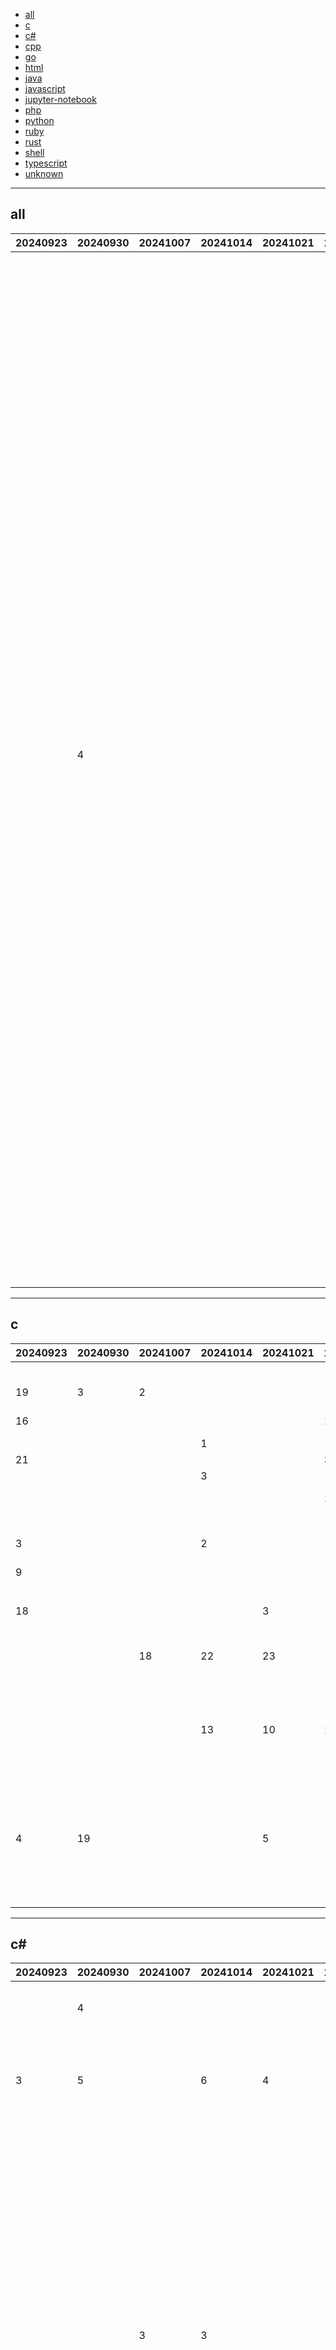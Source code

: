 
- [all](#all)
- [c](#c)
- [c#](#c#)
- [cpp](#cpp)
- [go](#go)
- [html](#html)
- [java](#java)
- [javascript](#javascript)
- [jupyter-notebook](#jupyter-notebook)
- [php](#php)
- [python](#python)
- [ruby](#ruby)
- [rust](#rust)
- [shell](#shell)
- [typescript](#typescript)
- [unknown](#unknown)


----

## <a name=all>all</a>

|20240923|20240930|20241007|20241014|20241021|20241028|20241104|20241111|20241118|20241125|20241202|20241209|20241216|20241223|20241230|github|description|
|----|----|----|----|----|----|----|----|----|----|----|----|----|----|----|----|----|
|  |  |  |  |  |  |  |  |  |  |  |  |  |  | 1 | [nicbarker](https://github.com/nicbarker)/[clay](https://github.com/nicbarker/clay) |High performance UI layout library in C. |
|  |  |  |  |  |  |  |  |  |  |  |  |  |  | 2 | [microsoft](https://github.com/microsoft)/[PromptWizard](https://github.com/microsoft/PromptWizard) |Task-Aware Agent-driven Prompt Optimization Framework |
|  |  |  |  |  |  |  |  |  |  |  |  |  |  | 3 | [imputnet](https://github.com/imputnet)/[cobalt](https://github.com/imputnet/cobalt) |best way to save what you love |
|  |  |  |  |  |  |  |  |  |  |  |  |  |  | 4 | [donnemartin](https://github.com/donnemartin)/[system-design-primer](https://github.com/donnemartin/system-design-primer) |Learn how to design large-scale systems. Prep for the system design interview. Includes Anki flashcards. |
|  |  |  |  |  |  |  |  |  |  |  |  |  |  | 5 | [sxyazi](https://github.com/sxyazi)/[yazi](https://github.com/sxyazi/yazi) |💥 Blazing fast terminal file manager written in Rust, based on async I/O. |
|  |  |  |  |  |  |  |  |  |  |  |  |  |  | 6 | [web-infra-dev](https://github.com/web-infra-dev)/[midscene](https://github.com/web-infra-dev/midscene) |An AI-powered automation SDK can control the page, perform assertions, and extract data in JSON format using natural language. |
|  |  |  |  |  |  |  |  |  |  |  |  |  |  | 7 | [bytedance](https://github.com/bytedance)/[monolith](https://github.com/bytedance/monolith) |A Lightweight Recommendation System |
|  | 4 |  |  |  |  |  |  |  |  |  |  |  | 15 | 8 | [anthropics](https://github.com/anthropics)/[anthropic-cookbook](https://github.com/anthropics/anthropic-cookbook) |A collection of notebooks/recipes showcasing some fun and effective ways of using Claude. |
|  |  |  |  |  |  |  |  |  |  |  |  |  |  | 9 | [tldraw](https://github.com/tldraw)/[tldraw](https://github.com/tldraw/tldraw) |whiteboard / infinite canvas SDK |
|  |  |  |  |  |  |  |  |  |  |  |  |  |  | 10 | [AutomaApp](https://github.com/AutomaApp)/[automa](https://github.com/AutomaApp/automa) |A browser extension for automating your browser by connecting blocks |
|  |  |  |  |  |  |  |  |  |  |  |  |  |  | 11 | [teableio](https://github.com/teableio)/[teable](https://github.com/teableio/teable) |✨ The Next Gen Airtable Alternative: No-Code Postgres |
|  |  |  |  |  |  |  |  |  |  |  |  |  |  | 12 | [cline](https://github.com/cline)/[cline](https://github.com/cline/cline) |Autonomous coding agent right in your IDE, capable of creating/editing files, executing commands, using the browser, and more with your permission every step of the way. |
|  |  |  |  |  |  |  |  |  |  |  |  |  |  | 13 | [raysan5](https://github.com/raysan5)/[raylib](https://github.com/raysan5/raylib) |A simple and easy-to-use library to enjoy videogames programming |
|  |  |  |  |  |  |  |  |  |  |  |  |  |  | 14 | [linyqh](https://github.com/linyqh)/[NarratoAI](https://github.com/linyqh/NarratoAI) |利用AI大模型，一键解说并剪辑视频； Using AI models to automatically provide commentary and edit videos with a single click. |

----

## <a name=c>c</a>

|20240923|20240930|20241007|20241014|20241021|20241028|20241104|20241111|20241118|20241125|20241202|20241209|20241216|20241223|20241230|github|description|
|----|----|----|----|----|----|----|----|----|----|----|----|----|----|----|----|----|
|  |  |  |  |  |  |  |  |  |  |  |  |  |  | 1 | [nicbarker](https://github.com/nicbarker)/[clay](https://github.com/nicbarker/clay) |High performance UI layout library in C. |
| 19 | 3 | 2 |  |  |  |  |  | 17 | 2 | 6 |  |  |  | 2 | [raysan5](https://github.com/raysan5)/[raylib](https://github.com/raysan5/raylib) |A simple and easy-to-use library to enjoy videogames programming |
| 16 |  |  |  |  | 13 |  | 18 | 1 |  |  |  |  | 11 | 3 | [DarkFlippers](https://github.com/DarkFlippers)/[unleashed-firmware](https://github.com/DarkFlippers/unleashed-firmware) |Flipper Zero Unleashed Firmware |
|  |  |  | 1 |  |  |  |  |  |  |  |  |  | 1 | 4 | [bol-van](https://github.com/bol-van)/[zapret](https://github.com/bol-van/zapret) |DPI bypass multi platform |
| 21 |  |  |  |  | 3 |  | 9 | 9 |  |  |  |  |  | 5 | [coolsnowwolf](https://github.com/coolsnowwolf)/[lede](https://github.com/coolsnowwolf/lede) |Lean's LEDE source |
|  |  |  | 3 |  |  |  |  |  |  |  |  |  |  | 6 | [hufrea](https://github.com/hufrea)/[byedpi](https://github.com/hufrea/byedpi) |Bypass DPI |
|  |  |  |  |  | 16 |  |  |  |  | 18 |  |  |  | 7 | [flipperdevices](https://github.com/flipperdevices)/[flipperzero-firmware](https://github.com/flipperdevices/flipperzero-firmware) |Flipper Zero firmware source code |
|  |  |  |  |  |  |  |  |  |  |  |  | 4 | 7 | 8 | [78](https://github.com/78)/[xiaozhi-esp32](https://github.com/78/xiaozhi-esp32) |Build your own AI friend |
| 3 |  |  | 2 |  |  |  |  |  |  |  |  |  | 2 | 9 | [ValdikSS](https://github.com/ValdikSS)/[GoodbyeDPI](https://github.com/ValdikSS/GoodbyeDPI) |GoodbyeDPI — Deep Packet Inspection circumvention utility (for Windows) |
| 9 |  |  |  |  |  |  |  |  |  |  |  |  | 3 | 10 | [UberGuidoZ](https://github.com/UberGuidoZ)/[Flipper](https://github.com/UberGuidoZ/Flipper) |Playground (and dump) of stuff I make or modify for the Flipper Zero |
|  |  |  |  |  |  |  |  |  |  |  |  |  |  | 11 | [HarbourMasters](https://github.com/HarbourMasters)/[Shipwright](https://github.com/HarbourMasters/Shipwright) | |
| 18 |  |  |  | 3 |  |  |  |  |  |  |  |  |  | 12 | [ventoy](https://github.com/ventoy)/[Ventoy](https://github.com/ventoy/Ventoy) |A new bootable USB solution. |
|  |  |  |  |  |  |  |  |  |  |  |  |  |  | 13 | [libretro](https://github.com/libretro)/[RetroArch](https://github.com/libretro/RetroArch) |Cross-platform, sophisticated frontend for the libretro API. Licensed GPLv3. |
|  |  | 18 | 22 | 23 |  |  |  |  | 12 |  |  | 10 |  | 14 | [libsdl-org](https://github.com/libsdl-org)/[SDL](https://github.com/libsdl-org/SDL) |Simple Directmedia Layer |
|  |  |  |  |  |  |  |  |  |  |  |  |  |  | 15 | [fastfetch-cli](https://github.com/fastfetch-cli)/[fastfetch](https://github.com/fastfetch-cli/fastfetch) |A maintained, feature-rich and performance oriented, neofetch like system information tool. |
|  |  |  |  |  |  |  | 6 |  |  |  |  |  |  | 16 | [c3lang](https://github.com/c3lang)/[c3c](https://github.com/c3lang/c3c) |Compiler for the C3 language |
|  |  |  | 13 | 10 | 12 |  | 3 | 4 |  | 20 |  |  | 10 | 17 | [pr3y](https://github.com/pr3y)/[Bruce](https://github.com/pr3y/Bruce) |Predatory ESP32 Firmware |
|  |  |  |  |  |  |  |  |  |  |  |  |  |  | 18 | [OnionUI](https://github.com/OnionUI)/[Onion](https://github.com/OnionUI/Onion) |OS overhaul for Miyoo Mini and Mini+ |
|  |  |  |  |  |  |  |  |  |  |  |  |  |  | 19 | [Encryqed](https://github.com/Encryqed)/[Dumper-7](https://github.com/Encryqed/Dumper-7) |Unreal Engine SDK Generator |
|  |  |  |  |  |  |  |  |  |  |  |  |  |  | 20 | [glfw](https://github.com/glfw)/[glfw](https://github.com/glfw/glfw) |A multi-platform library for OpenGL, OpenGL ES, Vulkan, window and input |
| 4 | 19 |  |  | 5 |  |  |  | 13 | 3 | 4 | 2 |  | 22 | 21 | [openwrt](https://github.com/openwrt)/[openwrt](https://github.com/openwrt/openwrt) |This repository is a mirror of https://git.openwrt.org/openwrt/openwrt.git It is for reference only and is not active for check-ins. We will continue to accept Pull Requests here. They will be merged via staging trees then into openwrt.git. |
|  |  |  |  |  |  |  |  |  |  |  |  |  |  | 22 | [moonlight-stream](https://github.com/moonlight-stream)/[moonlight-android](https://github.com/moonlight-stream/moonlight-android) |GameStream client for Android |

----

## <a name=c#>c#</a>

|20240923|20240930|20241007|20241014|20241021|20241028|20241104|20241111|20241118|20241125|20241202|20241209|20241216|20241223|20241230|github|description|
|----|----|----|----|----|----|----|----|----|----|----|----|----|----|----|----|----|
|  | 4 |  |  |  |  |  | 13 |  |  |  |  | 7 | 3 | 1 | [Tyrrrz](https://github.com/Tyrrrz)/[YoutubeDownloader](https://github.com/Tyrrrz/YoutubeDownloader) |Downloads videos and playlists from YouTube |
| 3 | 5 |  | 6 | 4 |  | 3 | 10 | 15 | 2 | 1 | 1 |  | 7 | 2 | [2dust](https://github.com/2dust)/[v2rayN](https://github.com/2dust/v2rayN) |A GUI client for Windows, Linux and macOS, support Xray core and sing-box-core and others |
|  |  |  |  |  |  |  |  |  |  |  |  |  |  | 3 | [BepInEx](https://github.com/BepInEx)/[BepInEx](https://github.com/BepInEx/BepInEx) |Unity / XNA game patcher and plugin framework |
|  |  |  |  |  |  |  |  |  |  |  |  |  |  | 4 | [Sidekick-Poe](https://github.com/Sidekick-Poe)/[Sidekick](https://github.com/Sidekick-Poe/Sidekick) |The main repository for the Sidekick project, a companion trade tool for Path of Exile and Path of Exile 2. |
|  |  | 3 | 3 |  |  |  |  | 24 |  |  |  |  |  | 5 | [QuantConnect](https://github.com/QuantConnect)/[Lean](https://github.com/QuantConnect/Lean) |Lean Algorithmic Trading Engine by QuantConnect (Python, C#) |
|  |  |  |  |  |  |  |  |  |  |  |  |  | 19 | 6 | [MathewSachin](https://github.com/MathewSachin)/[Captura](https://github.com/MathewSachin/Captura) |Capture Screen, Audio, Cursor, Mouse Clicks and Keystrokes |
|  |  |  |  |  |  |  |  |  |  |  |  |  |  | 7 | [Perfare](https://github.com/Perfare)/[Il2CppDumper](https://github.com/Perfare/Il2CppDumper) |Unity il2cpp reverse engineer |
|  |  |  |  |  | 2 |  | 2 |  |  |  | 2 | 13 | 1 | 8 | [microsoft](https://github.com/microsoft)/[PowerToys](https://github.com/microsoft/PowerToys) |Windows system utilities to maximize productivity |
|  |  |  |  |  | 17 | 2 |  |  |  |  |  |  |  | 9 | [jellyfin](https://github.com/jellyfin)/[jellyfin](https://github.com/jellyfin/jellyfin) |The Free Software Media System - Server Backend &amp; API |
| 12 |  |  |  |  |  |  |  |  |  | 19 |  |  |  | 10 | [files-community](https://github.com/files-community)/[Files](https://github.com/files-community/Files) |A modern file manager that helps users organize their files and folders. |
|  |  |  |  | 1 |  |  |  |  |  |  |  |  |  | 11 | [bloxstraplabs](https://github.com/bloxstraplabs)/[bloxstrap](https://github.com/bloxstraplabs/bloxstrap) |An alternative bootstrapper for Roblox with a bunch of extra features. |
|  |  |  |  |  |  |  |  |  |  |  |  |  | 12 | 12 | [Readarr](https://github.com/Readarr)/[Readarr](https://github.com/Readarr/Readarr) |Book Manager and Automation (Sonarr for Ebooks) |
|  |  |  |  |  |  |  |  |  |  |  |  |  | 18 | 13 | [JustArchiNET](https://github.com/JustArchiNET)/[ArchiSteamFarm](https://github.com/JustArchiNET/ArchiSteamFarm) |C# application with primary purpose of farming Steam cards from multiple accounts simultaneously. |
|  |  |  |  | 6 |  |  |  |  |  |  |  |  | 23 | 14 | [egametang](https://github.com/egametang)/[ET](https://github.com/egametang/ET) |Unity3D Client And C# Server Framework |
|  |  | 4 | 1 |  |  |  |  |  |  |  |  |  |  | 15 | [huiyadanli](https://github.com/huiyadanli)/[RevokeMsgPatcher](https://github.com/huiyadanli/RevokeMsgPatcher) | A hex editor for WeChat/QQ/TIM - PC版微信/QQ/TIM防撤回补丁（我已经看到了，撤回也没用了） |
|  | 10 | 17 |  |  |  |  |  |  |  |  |  |  |  | 16 | [stride3d](https://github.com/stride3d)/[stride](https://github.com/stride3d/stride) |Stride (formerly Xenko), a free and open-source cross-platform C# game engine. |
|  |  |  |  |  |  |  |  |  |  |  |  |  |  | 17 | [seerge](https://github.com/seerge)/[g-helper](https://github.com/seerge/g-helper) |Lightweight Armoury Crate alternative for Asus laptops and ROG Ally. Control tool for ROG Zephyrus G14, G15, G16, M16, Flow X13, Flow X16, TUF, Strix, Scar and other models |
|  |  |  |  | 5 |  |  |  |  |  |  |  |  |  | 18 | [LagrangeDev](https://github.com/LagrangeDev)/[Lagrange.Core](https://github.com/LagrangeDev/Lagrange.Core) |An Implementation of NTQQ Protocol, with Pure C#, Derived from Konata.Core |
|  |  |  |  |  | 18 |  |  |  |  |  |  |  |  | 19 | [rmcrackan](https://github.com/rmcrackan)/[Libation](https://github.com/rmcrackan/Libation) |Libation: Liberate your Library |
|  |  |  |  |  |  |  |  |  |  |  |  |  | 16 | 20 | [AssetRipper](https://github.com/AssetRipper)/[AssetRipper](https://github.com/AssetRipper/AssetRipper) |GUI Application to work with engine assets, asset bundles, and serialized files |
|  |  |  | 18 |  |  |  |  |  |  |  |  |  |  | 21 | [shadowsocks](https://github.com/shadowsocks)/[shadowsocks-windows](https://github.com/shadowsocks/shadowsocks-windows) |A C# port of shadowsocks |
|  |  |  |  |  |  |  |  |  |  |  |  |  | 10 | 22 | [Perfare](https://github.com/Perfare)/[AssetStudio](https://github.com/Perfare/AssetStudio) |AssetStudio is a tool for exploring, extracting and exporting assets and assetbundles. |
|  | 20 |  |  | 9 |  |  |  |  |  |  |  |  |  | 23 | [lepoco](https://github.com/lepoco)/[wpfui](https://github.com/lepoco/wpfui) |WPF UI provides the Fluent experience in your known and loved WPF framework. Intuitive design, themes, navigation and new immersive controls. All natively and effortlessly. |
|  |  |  |  | 10 |  |  |  |  |  |  |  |  |  | 24 | [shaked6540](https://github.com/shaked6540)/[YoutubePlaylistDownloader](https://github.com/shaked6540/YoutubePlaylistDownloader) |A tool to download whole playlists, channels or single videos from youtube and also optionally convert them to almost any format you would like |

----

## <a name=cpp>cpp</a>

|20240923|20240930|20241007|20241014|20241021|20241028|20241104|20241111|20241118|20241125|20241202|20241209|20241216|20241223|20241230|github|description|
|----|----|----|----|----|----|----|----|----|----|----|----|----|----|----|----|----|
|  |  |  |  |  |  |  |  |  |  |  | 11 |  | 15 | 1 | [shadps4-emu](https://github.com/shadps4-emu)/[shadPS4](https://github.com/shadps4-emu/shadPS4) |PS4 emulator for Windows,Linux,MacOS |
|  |  |  | 3 |  |  |  |  |  |  |  |  | 10 | 7 | 2 | [ocornut](https://github.com/ocornut)/[imgui](https://github.com/ocornut/imgui) |Dear ImGui: Bloat-free Graphical User interface for C++ with minimal dependencies |
|  |  |  |  |  |  |  |  |  |  |  |  |  | 2 | 3 | [taichi-dev](https://github.com/taichi-dev)/[taichi](https://github.com/taichi-dev/taichi) |Productive, portable, and performant GPU programming in Python. |
|  |  |  |  |  | 11 |  |  |  |  |  |  |  |  | 4 | [chiteroman](https://github.com/chiteroman)/[PlayIntegrityFix](https://github.com/chiteroman/PlayIntegrityFix) |Fix Play Integrity (and SafetyNet) verdicts. |
|  |  |  | 4 |  |  |  |  |  |  |  |  |  | 13 | 5 | [hyprwm](https://github.com/hyprwm)/[Hyprland](https://github.com/hyprwm/Hyprland) |Hyprland is an independent, highly customizable, dynamic tiling Wayland compositor that doesn't sacrifice on its looks. |
|  |  |  |  |  |  |  |  |  |  |  |  |  |  | 6 | [esphome](https://github.com/esphome)/[home-assistant-voice-pe](https://github.com/esphome/home-assistant-voice-pe) |Home Assistant Voice PE |
|  |  |  |  |  |  |  |  |  |  |  |  |  |  | 7 | [SFML](https://github.com/SFML)/[SFML](https://github.com/SFML/SFML) |Simple and Fast Multimedia Library |
|  |  |  |  |  |  |  |  |  |  | 12 |  |  |  | 8 | [love2d](https://github.com/love2d)/[love](https://github.com/love2d/love) |LÖVE is an awesome 2D game framework for Lua. |
| 12 |  |  | 19 | 13 | 14 | 9 |  |  |  |  | 2 |  |  | 9 | [topjohnwu](https://github.com/topjohnwu)/[Magisk](https://github.com/topjohnwu/Magisk) |The Magic Mask for Android |
|  |  |  |  |  |  |  |  |  |  |  |  |  |  | 10 | [ArthurSonzogni](https://github.com/ArthurSonzogni)/[FTXUI](https://github.com/ArthurSonzogni/FTXUI) |💻 C++ Functional Terminal User Interface. ❤️ |
|  |  |  |  |  |  |  |  |  |  |  |  |  | 21 | 11 | [vnotex](https://github.com/vnotex)/[vnote](https://github.com/vnotex/vnote) |A pleasant note-taking platform in native C++. |
|  |  |  | 1 |  |  |  |  |  |  |  |  |  |  | 12 | [amnezia-vpn](https://github.com/amnezia-vpn)/[amnezia-client](https://github.com/amnezia-vpn/amnezia-client) |Amnezia VPN Client (Desktop+Mobile) |
|  |  |  |  |  | 2 |  |  |  |  | 8 |  |  |  | 13 | [CleverRaven](https://github.com/CleverRaven)/[Cataclysm-DDA](https://github.com/CleverRaven/Cataclysm-DDA) |Cataclysm - Dark Days Ahead. A turn-based survival game set in a post-apocalyptic world. |
|  |  |  |  | 22 | 18 |  |  |  |  |  |  |  |  | 14 | [NVIDIA](https://github.com/NVIDIA)/[cutlass](https://github.com/NVIDIA/cutlass) |CUDA Templates for Linear Algebra Subroutines |
|  |  |  |  |  |  |  |  |  |  |  |  |  |  | 15 | [ton-blockchain](https://github.com/ton-blockchain)/[ton](https://github.com/ton-blockchain/ton) |Main TON monorepo |
|  |  |  |  |  |  |  |  |  |  |  |  |  |  | 16 | [ggerganov](https://github.com/ggerganov)/[ggml](https://github.com/ggerganov/ggml) |Tensor library for machine learning |
|  |  |  |  |  |  |  |  |  |  |  |  |  | 20 | 17 | [Oneflow-Inc](https://github.com/Oneflow-Inc)/[oneflow](https://github.com/Oneflow-Inc/oneflow) |OneFlow is a deep learning framework designed to be user-friendly, scalable and efficient. |
|  |  |  |  |  |  |  | 14 |  |  | 6 |  |  |  | 18 | [MarlinFirmware](https://github.com/MarlinFirmware)/[Marlin](https://github.com/MarlinFirmware/Marlin) |Marlin is an optimized firmware for RepRap 3D printers based on the Arduino platform. Many commercial 3D printers come with Marlin installed. Check with your vendor if you need source code for your specific machine. |
|  |  |  |  |  |  |  |  |  |  |  |  |  | 23 | 19 | [azerothcore](https://github.com/azerothcore)/[azerothcore-wotlk](https://github.com/azerothcore/azerothcore-wotlk) |Complete Open Source and Modular solution for MMO |
|  |  |  |  |  |  |  |  |  |  |  |  |  |  | 20 | [ValveSoftware](https://github.com/ValveSoftware)/[Proton](https://github.com/ValveSoftware/Proton) |Compatibility tool for Steam Play based on Wine and additional components |
|  |  |  |  |  |  |  | 11 |  |  |  | 17 | 3 | 25 | 21 | [LizardByte](https://github.com/LizardByte)/[Sunshine](https://github.com/LizardByte/Sunshine) |Self-hosted game stream host for Moonlight. |
|  |  |  |  |  |  |  |  |  |  |  |  |  | 18 | 22 | [oceanbase](https://github.com/oceanbase)/[oceanbase](https://github.com/oceanbase/oceanbase) |OceanBase is an enterprise distributed relational database with high availability, high performance, horizontal scalability, and compatibility with SQL standards. |
|  |  |  |  |  |  |  | 2 |  |  |  |  |  |  | 23 | [NVIDIA](https://github.com/NVIDIA)/[TensorRT-LLM](https://github.com/NVIDIA/TensorRT-LLM) |TensorRT-LLM provides users with an easy-to-use Python API to define Large Language Models (LLMs) and build TensorRT engines that contain state-of-the-art optimizations to perform inference efficiently on NVIDIA GPUs. TensorRT-LLM also contains components to create Python and C++ runtimes that execute those TensorRT engines. |

----

## <a name=go>go</a>

|20240923|20240930|20241007|20241014|20241021|20241028|20241104|20241111|20241118|20241125|20241202|20241209|20241216|20241223|20241230|github|description|
|----|----|----|----|----|----|----|----|----|----|----|----|----|----|----|----|----|
| 5 |  |  |  |  |  |  |  |  |  |  |  | 3 | 17 | 1 | [IceWhaleTech](https://github.com/IceWhaleTech)/[CasaOS](https://github.com/IceWhaleTech/CasaOS) |CasaOS - A simple, easy-to-use, elegant open-source Personal Cloud system. |
|  |  |  |  | 15 |  |  |  |  |  |  |  |  | 1 | 2 | [1Panel-dev](https://github.com/1Panel-dev)/[1Panel](https://github.com/1Panel-dev/1Panel) |🔥 Top-Rated Web-Based Linux Server Management Tool. 1Panel features an intuitive web interface that seamlessly integrates server management and monitoring, container management, database administration, website management, system backup and restoration, and more. |
|  |  |  |  |  |  | 1 |  |  |  |  |  |  |  | 3 | [usememos](https://github.com/usememos)/[memos](https://github.com/usememos/memos) |An open-source, lightweight note-taking solution. The pain-less way to create your meaningful notes. Your Notes, Your Way. |
|  | 6 |  |  |  |  |  | 21 |  |  |  |  |  |  | 4 | [navidrome](https://github.com/navidrome)/[navidrome](https://github.com/navidrome/navidrome) |🎧☁️ Your Personal Streaming Service |
|  |  | 18 | 5 | 11 |  | 2 |  |  |  |  |  |  | 15 | 5 | [avelino](https://github.com/avelino)/[awesome-go](https://github.com/avelino/awesome-go) |A curated list of awesome Go frameworks, libraries and software |
|  |  |  |  |  |  |  |  |  |  |  |  |  |  | 6 | [gogs](https://github.com/gogs)/[gogs](https://github.com/gogs/gogs) |Gogs is a painless self-hosted Git service |
|  |  |  |  |  |  | 12 |  |  |  |  | 10 |  |  | 7 | [henrygd](https://github.com/henrygd)/[beszel](https://github.com/henrygd/beszel) |Lightweight server monitoring hub with historical data, docker stats, and alerts. |
|  |  |  |  |  |  |  |  |  |  |  |  |  |  | 8 | [v2fly](https://github.com/v2fly)/[v2ray-core](https://github.com/v2fly/v2ray-core) |A platform for building proxies to bypass network restrictions. |
|  | 14 |  |  |  |  | 21 |  |  |  |  |  |  |  | 9 | [iawia002](https://github.com/iawia002)/[lux](https://github.com/iawia002/lux) |👾 Fast and simple video download library and CLI tool written in Go |
|  |  |  |  | 6 |  |  |  |  |  |  |  |  | 4 | 10 | [gohugoio](https://github.com/gohugoio)/[hugo](https://github.com/gohugoio/hugo) |The world’s fastest framework for building websites. |
|  |  |  |  |  |  |  |  |  |  |  |  |  |  | 11 | [lionsoul2014](https://github.com/lionsoul2014)/[ip2region](https://github.com/lionsoul2014/ip2region) |Ip2region (2.0 - xdb) is a offline IP address manager framework and locator, support billions of data segments, ten microsecond searching performance. xdb engine implementation for many programming languages |
|  |  |  |  |  |  | 19 |  |  |  |  |  |  |  | 12 | [shadow1ng](https://github.com/shadow1ng)/[fscan](https://github.com/shadow1ng/fscan) |一款内网综合扫描工具，方便一键自动化、全方位漏扫扫描。 |
|  |  |  |  |  |  | 13 |  |  |  |  |  |  |  | 13 | [ccfos](https://github.com/ccfos)/[nightingale](https://github.com/ccfos/nightingale) |An all-in-one observability solution which aims to combine the advantages of Prometheus and Grafana. It manages alert rules and visualizes metrics, logs, traces in a beautiful web UI. |
|  |  |  | 14 | 16 |  | 7 | 17 | 14 | 24 | 16 |  | 7 | 3 | 14 | [fatedier](https://github.com/fatedier)/[frp](https://github.com/fatedier/frp) |A fast reverse proxy to help you expose a local server behind a NAT or firewall to the internet. |
|  |  |  |  |  |  |  |  |  | 5 |  |  |  |  | 15 | [kgretzky](https://github.com/kgretzky)/[evilginx2](https://github.com/kgretzky/evilginx2) |Standalone man-in-the-middle attack framework used for phishing login credentials along with session cookies, allowing for the bypass of 2-factor authentication |
|  |  |  |  |  |  |  |  |  |  |  |  |  |  | 16 | [go-kratos](https://github.com/go-kratos)/[kratos](https://github.com/go-kratos/kratos) |Your ultimate Go microservices framework for the cloud-native era. |
|  |  |  |  |  |  |  | 16 | 8 |  |  |  |  | 9 | 17 | [juanfont](https://github.com/juanfont)/[headscale](https://github.com/juanfont/headscale) |An open source, self-hosted implementation of the Tailscale control server |
|  |  |  |  |  |  |  |  |  |  |  |  |  |  | 18 | [zeromicro](https://github.com/zeromicro)/[go-zero](https://github.com/zeromicro/go-zero) |A cloud-native Go microservices framework with cli tool for productivity. |
|  |  |  |  |  |  | 16 |  |  |  |  |  |  |  | 19 | [moonD4rk](https://github.com/moonD4rk)/[HackBrowserData](https://github.com/moonD4rk/HackBrowserData) |Extract and decrypt browser data, supporting multiple data types, runnable on various operating systems (macOS, Windows, Linux). |
|  |  |  | 1 | 2 |  |  |  |  |  | 3 | 4 |  |  | 20 | [SagerNet](https://github.com/SagerNet)/[sing-box](https://github.com/SagerNet/sing-box) |The universal proxy platform |

----

## <a name=html>html</a>

|20240923|20240930|20241007|20241014|20241021|20241028|20241104|20241111|20241118|20241125|20241202|20241209|20241216|20241223|20241230|github|description|
|----|----|----|----|----|----|----|----|----|----|----|----|----|----|----|----|----|
|  |  |  |  |  |  |  |  |  |  |  |  |  |  | 1 | [web-infra-dev](https://github.com/web-infra-dev)/[midscene](https://github.com/web-infra-dev/midscene) |An AI-powered automation SDK can control the page, perform assertions, and extract data in JSON format using natural language. |
|  |  | 3 |  |  |  | 9 | 14 |  |  |  | 7 | 3 | 4 | 2 | [home-assistant](https://github.com/home-assistant)/[home-assistant.io](https://github.com/home-assistant/home-assistant.io) |📘 Home Assistant User documentation |
| 7 | 2 |  |  |  |  |  |  |  |  |  | 16 |  |  | 3 | [PKUFlyingPig](https://github.com/PKUFlyingPig)/[cs-self-learning](https://github.com/PKUFlyingPig/cs-self-learning) |计算机自学指南 |
|  |  |  |  |  |  |  |  |  | 5 | 1 |  |  | 1 | 4 | [EbookFoundation](https://github.com/EbookFoundation)/[free-programming-books](https://github.com/EbookFoundation/free-programming-books) |📚 Freely available programming books |
|  |  |  |  |  |  |  | 12 |  |  | 9 |  |  | 10 | 5 | [comfyanonymous](https://github.com/comfyanonymous)/[ComfyUI_examples](https://github.com/comfyanonymous/ComfyUI_examples) |Examples of ComfyUI workflows |
|  | 4 |  |  | 8 |  |  |  |  |  |  |  |  |  | 6 | [ultrasecurity](https://github.com/ultrasecurity)/[Storm-Breaker](https://github.com/ultrasecurity/Storm-Breaker) |Social engineering tool [Access Webcam &amp; Microphone &amp; Location Finder] With {Py,JS,PHP} |
|  |  |  |  |  |  |  |  |  | 14 |  | 10 |  |  | 7 | [alpinejs](https://github.com/alpinejs)/[alpine](https://github.com/alpinejs/alpine) |A rugged, minimal framework for composing JavaScript behavior in your markup.  |
|  |  |  |  |  | 10 |  |  |  |  |  |  | 8 | 14 | 8 | [TheOdinProject](https://github.com/TheOdinProject)/[css-exercises](https://github.com/TheOdinProject/css-exercises) | |
|  |  |  |  |  |  |  |  |  | 17 |  | 9 |  |  | 9 | [munificent](https://github.com/munificent)/[craftinginterpreters](https://github.com/munificent/craftinginterpreters) |Repository for the book "Crafting Interpreters" |
|  | 7 |  |  |  |  | 4 | 13 |  |  |  | 5 |  | 6 | 10 | [cotes2020](https://github.com/cotes2020)/[jekyll-theme-chirpy](https://github.com/cotes2020/jekyll-theme-chirpy) |A minimal, responsive, and feature-rich Jekyll theme for technical writing. |
|  |  | 7 | 11 | 9 |  |  |  |  |  |  |  |  |  | 11 | [you-dont-need](https://github.com/you-dont-need)/[You-Dont-Need-JavaScript](https://github.com/you-dont-need/You-Dont-Need-JavaScript) |CSS is powerful, you can do a lot of things without JS. |
| 5 | 5 |  |  |  |  |  |  |  |  |  |  |  |  | 12 | [fengdu78](https://github.com/fengdu78)/[Coursera-ML-AndrewNg-Notes](https://github.com/fengdu78/Coursera-ML-AndrewNg-Notes) |吴恩达老师的机器学习课程个人笔记 |
|  |  |  |  |  |  |  |  |  |  |  |  |  |  | 13 | [wesbos](https://github.com/wesbos)/[JavaScript30](https://github.com/wesbos/JavaScript30) |30 Day Vanilla JS Challenge |
| 11 |  |  | 13 |  |  |  |  |  |  |  |  |  |  | 14 | [erew123](https://github.com/erew123)/[alltalk_tts](https://github.com/erew123/alltalk_tts) |AllTalk is based on the Coqui TTS engine, similar to the Coqui_tts extension for Text generation webUI, however supports a variety of advanced features, such as a settings page, low VRAM support, DeepSpeed, narrator, model finetuning, custom models, wav file maintenance. It can also be used with 3rd Party software via JSON calls.  |
| 9 |  |  |  |  | 8 |  |  | 3 |  |  |  |  |  | 15 | [adityatelange](https://github.com/adityatelange)/[hugo-PaperMod](https://github.com/adityatelange/hugo-PaperMod) | A fast, clean, responsive Hugo theme. |
| 10 |  |  |  |  |  |  |  |  |  |  |  | 12 |  | 16 | [davidarroyo1234](https://github.com/davidarroyo1234)/[InstagramUnfollowers](https://github.com/davidarroyo1234/InstagramUnfollowers) |Check if people follows you back on Instagram. |
|  |  |  |  |  |  |  |  |  |  |  |  |  |  | 17 | [bobbyiliev](https://github.com/bobbyiliev)/[introduction-to-bash-scripting](https://github.com/bobbyiliev/introduction-to-bash-scripting) |Free Introduction to Bash Scripting eBook |

----

## <a name=java>java</a>

|20240923|20240930|20241007|20241014|20241021|20241028|20241104|20241111|20241118|20241125|20241202|20241209|20241216|20241223|20241230|github|description|
|----|----|----|----|----|----|----|----|----|----|----|----|----|----|----|----|----|
| 1 |  |  |  | 2 | 2 |  |  |  |  |  |  |  |  | 1 | [ashishps1](https://github.com/ashishps1)/[awesome-low-level-design](https://github.com/ashishps1/awesome-low-level-design) |Learn Low Level Design (LLD) and prepare for interviews using free resources. |
|  |  |  |  | 11 |  | 1 | 1 | 1 |  |  |  |  |  | 2 | [CodePhiliaX](https://github.com/CodePhiliaX)/[Chat2DB](https://github.com/CodePhiliaX/Chat2DB) |🔥🔥🔥AI-driven database tool and SQL client, The hottest GUI client, supporting MySQL, Oracle, PostgreSQL, DB2, SQL Server, DB2, SQLite, H2, ClickHouse, and more. |
|  |  |  |  |  |  |  |  | 19 |  | 23 |  |  |  | 3 | [CarGuo](https://github.com/CarGuo)/[GSYVideoPlayer](https://github.com/CarGuo/GSYVideoPlayer) |视频播放器（IJKplayer、ExoPlayer、MediaPlayer），HTTPS，16k page size，支持弹幕，外挂字幕，支持滤镜、水印、gif截图，片头广告、中间广告，多个同时播放，支持基本的拖动，声音、亮度调节，支持边播边缓存，支持视频自带rotation的旋转（90,270之类），重力旋转与手动旋转的同步支持，支持列表播放 ，列表全屏动画，视频加载速度，列表小窗口支持拖动，动画效果，调整比例，多分辨率切换，支持切换播放器，进度条小窗口预览，列表切换详情页面无缝播放，rtsp、concat、mpeg。  |
| 9 |  |  |  |  |  |  |  | 10 |  |  |  |  | 17 | 4 | [doocs](https://github.com/doocs)/[leetcode](https://github.com/doocs/leetcode) |🔥LeetCode solutions in any programming language | 多种编程语言实现 LeetCode、《剑指 Offer（第 2 版）》、《程序员面试金典（第 6 版）》题解 |
|  |  |  |  |  |  |  |  |  |  |  |  | 18 |  | 5 | [microg](https://github.com/microg)/[GmsCore](https://github.com/microg/GmsCore) |Free implementation of Play Services |
|  |  |  | 8 |  |  |  |  |  |  | 18 |  |  |  | 6 | [jeecgboot](https://github.com/jeecgboot)/[JeecgBoot](https://github.com/jeecgboot/JeecgBoot) |🔥「企业级低代码平台」前后端分离架构SpringBoot 2.x/3.x，SpringCloud，Ant Design&amp;Vue3，Mybatis，Shiro，JWT。强大的代码生成器让前后端代码一键生成，无需写任何代码! 引领新的开发模式，引入AI模型能力 OnlineCoding-&gt;代码生成-&gt;手工MERGE，帮助Java项目解决70%重复工作，让开发更关注业务，既能快速提高效率，帮助公司节省成本，同时又不失灵活性。 |
|  |  |  |  |  |  |  |  |  |  |  |  |  | 2 | 7 | [lakesoul-io](https://github.com/lakesoul-io)/[LakeSoul](https://github.com/lakesoul-io/LakeSoul) |LakeSoul is an end-to-end, realtime and cloud native Lakehouse framework with fast data ingestion, concurrent update and incremental data analytics on cloud storages for both BI and AI applications. |
|  |  |  |  |  |  |  |  |  |  |  |  |  |  | 8 | [alibaba](https://github.com/alibaba)/[fastjson2](https://github.com/alibaba/fastjson2) |🚄 FASTJSON2 is a Java JSON library with excellent performance. |
|  |  |  |  | 9 |  |  | 4 | 18 |  |  |  |  |  | 9 | [dataease](https://github.com/dataease)/[dataease](https://github.com/dataease/dataease) |🔥 人人可用的开源 BI 工具，Tableau、帆软的开源替代。 |
|  |  |  |  |  |  |  |  |  | 11 |  |  |  |  | 10 | [jeecgboot](https://github.com/jeecgboot)/[JimuReport](https://github.com/jeecgboot/JimuReport) |「数据可视化工具：报表、大屏、仪表盘」积木报表是一款类Excel操作风格，在线拖拽设计的报表工具和和数据可视化产品。功能涵盖: 报表设计、大屏设计、打印设计、图形报表、仪表盘门户设计等，完全免费！秉承“简单、易用、专业”的产品理念，极大的降低报表开发难度、缩短开发周期、解决各类报表难题。 |
|  |  |  |  | 7 | 12 |  |  | 5 |  |  | 9 | 6 |  | 11 | [spring-projects](https://github.com/spring-projects)/[spring-framework](https://github.com/spring-projects/spring-framework) |Spring Framework |
| 11 | 20 |  |  |  |  |  |  | 8 |  | 20 |  |  |  | 12 | [kunal-kushwaha](https://github.com/kunal-kushwaha)/[DSA-Bootcamp-Java](https://github.com/kunal-kushwaha/DSA-Bootcamp-Java) |This repository consists of the code samples, assignments, and notes for the Java data structures &amp; algorithms + interview preparation bootcamp of WeMakeDevs. |
|  |  |  |  |  |  | 16 |  | 13 |  |  |  |  |  | 13 | [alibaba](https://github.com/alibaba)/[spring-cloud-alibaba](https://github.com/alibaba/spring-cloud-alibaba) |Spring Cloud Alibaba provides a one-stop solution for application development for the distributed solutions of Alibaba middleware. |
| 15 |  |  |  |  |  |  |  |  |  |  |  |  |  | 14 | [apache](https://github.com/apache)/[dubbo](https://github.com/apache/dubbo) |The java implementation of Apache Dubbo. An RPC and microservice framework. |
|  |  |  |  |  | 8 |  |  |  | 17 |  |  | 19 |  | 15 | [apache](https://github.com/apache)/[doris](https://github.com/apache/doris) |Apache Doris is an easy-to-use, high performance and unified analytics database. |
|  |  |  |  |  | 24 |  |  |  |  |  |  |  |  | 16 | [LawnchairLauncher](https://github.com/LawnchairLauncher)/[lawnchair](https://github.com/LawnchairLauncher/lawnchair) |No clever tagline needed. |
|  |  |  |  |  |  |  |  |  |  |  |  |  |  | 17 | [elunez](https://github.com/elunez)/[eladmin](https://github.com/elunez/eladmin) |eladmin jpa 版本：项目基于 Spring Boot 2.6.4、 Jpa、 Spring Security、Redis、Vue的前后端分离的后台管理系统，项目采用分模块开发方式， 权限控制采用 RBAC，支持数据字典与数据权限管理，支持一键生成前后端代码，支持动态路由 |
|  |  |  |  |  |  |  |  |  |  |  |  |  |  | 18 | [Snailclimb](https://github.com/Snailclimb)/[JavaGuide](https://github.com/Snailclimb/JavaGuide) |「Java学习+面试指南」一份涵盖大部分 Java 程序员所需要掌握的核心知识。准备 Java 面试，首选 JavaGuide！ |
|  |  |  |  |  |  |  |  |  |  |  |  |  |  | 19 | [CaffeineMC](https://github.com/CaffeineMC)/[sodium](https://github.com/CaffeineMC/sodium) |A Minecraft mod designed to improve frame rates and reduce micro-stutter |
|  |  |  |  |  |  |  | 23 |  |  |  |  |  |  | 20 | [ashishps1](https://github.com/ashishps1)/[awesome-leetcode-resources](https://github.com/ashishps1/awesome-leetcode-resources) |Awesome LeetCode resources to learn Data Structures and Algorithms and prepare for Coding Interviews. |
|  |  |  |  |  |  |  |  |  |  |  |  |  |  | 21 | [javaparser](https://github.com/javaparser)/[javaparser](https://github.com/javaparser/javaparser) |Java 1-21 Parser and Abstract Syntax Tree for Java with advanced analysis functionalities. |

----

## <a name=javascript>javascript</a>

|20240923|20240930|20241007|20241014|20241021|20241028|20241104|20241111|20241118|20241125|20241202|20241209|20241216|20241223|20241230|github|description|
|----|----|----|----|----|----|----|----|----|----|----|----|----|----|----|----|----|
| 5 |  |  | 5 |  |  |  |  |  |  |  |  |  | 4 | 1 | [gorhill](https://github.com/gorhill)/[uBlock](https://github.com/gorhill/uBlock) |uBlock Origin - An efficient blocker for Chromium and Firefox. Fast and lean. |
|  |  |  |  | 19 |  |  |  | 9 |  |  |  |  | 5 | 2 | [fchollet](https://github.com/fchollet)/[ARC-AGI](https://github.com/fchollet/ARC-AGI) |The Abstraction and Reasoning Corpus |
|  |  |  |  |  |  |  |  |  |  |  |  |  |  | 3 | [maboloshi](https://github.com/maboloshi)/[github-chinese](https://github.com/maboloshi/github-chinese) |GitHub 汉化插件，GitHub 中文化界面。 (GitHub Translation To Chinese) |
|  |  | 5 |  |  |  |  |  |  | 4 |  |  |  |  | 4 | [meshery](https://github.com/meshery)/[meshery](https://github.com/meshery/meshery) |Meshery, the cloud native manager |
|  |  |  |  |  |  |  |  |  |  |  |  |  |  | 5 | [brave](https://github.com/brave)/[brave-browser](https://github.com/brave/brave-browser) |Brave browser for Android, iOS, Linux, macOS, Windows. |
|  |  |  |  |  |  |  | 1 | 17 |  |  |  |  |  | 6 | [Mintplex-Labs](https://github.com/Mintplex-Labs)/[anything-llm](https://github.com/Mintplex-Labs/anything-llm) |The all-in-one Desktop &amp; Docker AI application with built-in RAG, AI agents, and more. |
|  |  |  |  |  | 6 |  |  |  |  |  |  |  |  | 7 | [jaywcjlove](https://github.com/jaywcjlove)/[awesome-mac](https://github.com/jaywcjlove/awesome-mac) | Now we have become very big, Different from the original idea. Collect premium software in various categories. |
| 14 | 2 |  |  |  |  |  |  |  |  |  |  |  |  | 8 | [trekhleb](https://github.com/trekhleb)/[javascript-algorithms](https://github.com/trekhleb/javascript-algorithms) |📝 Algorithms and data structures implemented in JavaScript with explanations and links to further readings |
|  |  |  |  |  |  |  |  |  |  |  |  |  |  | 9 | [elizaOS](https://github.com/elizaOS)/[characterfile](https://github.com/elizaOS/characterfile) |A simple file format for character data |
|  |  |  |  |  |  |  |  |  |  |  |  |  |  | 10 | [egonSchiele](https://github.com/egonSchiele)/[grokking_algorithms](https://github.com/egonSchiele/grokking_algorithms) |Code for the book Grokking Algorithms (https://www.amazon.com/dp/1633438538) |
|  |  |  |  |  |  |  |  |  | 16 |  |  |  |  | 11 | [advplyr](https://github.com/advplyr)/[audiobookshelf](https://github.com/advplyr/audiobookshelf) |Self-hosted audiobook and podcast server |
|  |  |  |  | 15 | 12 |  |  |  |  |  |  |  |  | 12 | [docmirror](https://github.com/docmirror)/[dev-sidecar](https://github.com/docmirror/dev-sidecar) |开发者边车，github打不开，github加速，git clone加速，git release下载加速，stackoverflow加速 |
|  | 7 | 10 |  |  |  |  |  |  |  |  |  |  |  | 13 | [gildas-lormeau](https://github.com/gildas-lormeau)/[SingleFile](https://github.com/gildas-lormeau/SingleFile) |Web Extension for saving a faithful copy of a complete web page in a single HTML file |
|  |  |  |  |  |  |  |  | 16 | 8 | 9 |  |  |  | 14 | [CodeWithHarry](https://github.com/CodeWithHarry)/[Sigma-Web-Dev-Course](https://github.com/CodeWithHarry/Sigma-Web-Dev-Course) |Source Code for Sigma Web Development Course |
|  |  |  |  |  |  |  |  |  |  |  |  |  |  | 15 | [LeCoupa](https://github.com/LeCoupa)/[awesome-cheatsheets](https://github.com/LeCoupa/awesome-cheatsheets) |👩‍💻👨‍💻 Awesome cheatsheets for popular programming languages, frameworks and development tools. They include everything you should know in one single file. |
|  |  |  |  |  |  |  |  |  |  |  |  |  |  | 16 | [sampotts](https://github.com/sampotts)/[plyr](https://github.com/sampotts/plyr) |A simple HTML5, YouTube and Vimeo player |

----

## <a name=jupyter-notebook>jupyter-notebook</a>

|20240923|20240930|20241007|20241014|20241021|20241028|20241104|20241111|20241118|20241125|20241202|20241209|20241216|20241223|20241230|github|description|
|----|----|----|----|----|----|----|----|----|----|----|----|----|----|----|----|----|
|  | 1 | 2 |  |  |  |  |  |  |  |  | 4 |  | 2 | 1 | [anthropics](https://github.com/anthropics)/[anthropic-cookbook](https://github.com/anthropics/anthropic-cookbook) |A collection of notebooks/recipes showcasing some fun and effective ways of using Claude. |
|  | 10 |  |  |  |  |  |  |  | 9 |  |  |  | 5 | 2 | [karpathy](https://github.com/karpathy)/[nn-zero-to-hero](https://github.com/karpathy/nn-zero-to-hero) |Neural Networks: Zero to Hero |
|  |  | 4 | 8 |  |  |  |  |  |  | 5 | 18 | 12 |  | 3 | [mrdbourke](https://github.com/mrdbourke)/[pytorch-deep-learning](https://github.com/mrdbourke/pytorch-deep-learning) |Materials for the Learn PyTorch for Deep Learning: Zero to Mastery course. |
|  | 2 | 11 |  |  |  |  |  |  |  |  |  |  | 9 | 4 | [srush](https://github.com/srush)/[GPU-Puzzles](https://github.com/srush/GPU-Puzzles) |Solve puzzles. Learn CUDA. |
|  |  | 10 |  | 11 |  | 4 | 3 | 4 | 3 | 2 |  | 3 |  | 5 | [langchain-ai](https://github.com/langchain-ai)/[langchain](https://github.com/langchain-ai/langchain) |🦜🔗 Build context-aware reasoning applications |
| 9 | 15 |  |  |  |  |  |  |  |  |  |  |  | 3 | 6 | [greyhatguy007](https://github.com/greyhatguy007)/[Machine-Learning-Specialization-Coursera](https://github.com/greyhatguy007/Machine-Learning-Specialization-Coursera) | Contains Solutions and Notes for the Machine Learning Specialization By Stanford University and Deeplearning.ai - Coursera (2022) by Prof. Andrew NG |
|  |  |  |  |  |  |  | 8 |  |  |  | 9 |  |  | 7 | [microsoft](https://github.com/microsoft)/[AI-For-Beginners](https://github.com/microsoft/AI-For-Beginners) |12 Weeks, 24 Lessons, AI for All! |
|  |  |  |  |  | 10 |  |  | 13 |  | 12 | 10 |  | 6 | 8 | [Pierian-Data](https://github.com/Pierian-Data)/[Complete-Python-3-Bootcamp](https://github.com/Pierian-Data/Complete-Python-3-Bootcamp) |Course Files for Complete Python 3 Bootcamp Course on Udemy |
|  |  |  |  |  |  |  |  |  |  |  |  |  | 16 | 9 | [mistralai](https://github.com/mistralai)/[cookbook](https://github.com/mistralai/cookbook) | |
|  |  | 3 | 1 |  |  |  |  |  |  |  |  | 9 | 15 | 10 | [microsoft](https://github.com/microsoft)/[generative-ai-for-beginners](https://github.com/microsoft/generative-ai-for-beginners) |21 Lessons, Get Started Building with Generative AI 🔗 https://microsoft.github.io/generative-ai-for-beginners/ |
|  |  |  |  |  |  |  |  |  |  |  |  |  | 12 | 11 | [CompVis](https://github.com/CompVis)/[stable-diffusion](https://github.com/CompVis/stable-diffusion) |A latent text-to-image diffusion model |
|  |  |  |  |  | 19 |  | 9 |  |  |  |  |  |  | 12 | [datawhalechina](https://github.com/datawhalechina)/[fun-rec](https://github.com/datawhalechina/fun-rec) |推荐系统入门教程，在线阅读地址：https://datawhalechina.github.io/fun-rec/ |
|  |  |  |  |  |  |  |  |  | 7 | 16 |  |  |  | 13 | [AI4Finance-Foundation](https://github.com/AI4Finance-Foundation)/[FinRobot](https://github.com/AI4Finance-Foundation/FinRobot) |FinRobot: An Open-Source AI Agent Platform for Financial Analysis using LLMs 🚀 🚀 🚀  |
|  |  |  |  | 1 | 20 |  |  |  |  |  |  | 5 |  | 14 | [goldmansachs](https://github.com/goldmansachs)/[gs-quant](https://github.com/goldmansachs/gs-quant) |Python toolkit for quantitative finance |
|  |  |  |  |  |  |  |  |  |  | 1 | 6 | 2 | 17 | 15 | [ed-donner](https://github.com/ed-donner)/[llm_engineering](https://github.com/ed-donner/llm_engineering) |Repo to accompany my mastering LLM engineering course |
|  |  |  |  |  | 11 | 9 |  |  |  | 3 |  |  |  | 16 | [mlabonne](https://github.com/mlabonne)/[llm-course](https://github.com/mlabonne/llm-course) |Course to get into Large Language Models (LLMs) with roadmaps and Colab notebooks. |

----

## <a name=php>php</a>

|20240923|20240930|20241007|20241014|20241021|20241028|20241104|20241111|20241118|20241125|20241202|20241209|20241216|20241223|20241230|github|description|
|----|----|----|----|----|----|----|----|----|----|----|----|----|----|----|----|----|
| 10 | 7 |  |  | 1 |  |  | 7 |  | 2 |  |  | 4 | 9 | 1 | [danielmiessler](https://github.com/danielmiessler)/[SecLists](https://github.com/danielmiessler/SecLists) |SecLists is the security tester's companion. It's a collection of multiple types of lists used during security assessments, collected in one place. List types include usernames, passwords, URLs, sensitive data patterns, fuzzing payloads, web shells, and many more. |
|  |  | 5 |  |  |  |  |  |  |  |  |  |  | 4 | 2 | [vitodeploy](https://github.com/vitodeploy)/[vito](https://github.com/vitodeploy/vito) |Free and Self-Hosted Server Management Tool |
|  |  |  |  |  |  | 3 | 11 |  |  |  |  |  |  | 3 | [assimon](https://github.com/assimon)/[dujiaoka](https://github.com/assimon/dujiaoka) |🦄独角数卡(自动售货系统)-开源站长自动化售货解决方案、高效、稳定、快速！🚀🚀🎉🎉 |
| 9 |  | 23 |  |  | 4 | 9 |  | 11 |  |  |  |  |  | 4 | [nextcloud](https://github.com/nextcloud)/[all-in-one](https://github.com/nextcloud/all-in-one) |📦 The official Nextcloud installation method. Provides easy deployment and maintenance with most features included in this one Nextcloud instance. |
|  |  |  |  |  |  | 13 |  |  |  |  |  |  |  | 5 | [FreshRSS](https://github.com/FreshRSS)/[FreshRSS](https://github.com/FreshRSS/FreshRSS) |A free, self-hostable news aggregator… |
| 23 |  | 4 |  |  | 14 |  |  |  |  |  |  |  | 5 | 6 | [monicahq](https://github.com/monicahq)/[monica](https://github.com/monicahq/monica) |Personal CRM. Remember everything about your friends, family and business relationships. |
|  |  |  |  |  |  |  |  |  |  |  |  |  |  | 7 | [kuaifan](https://github.com/kuaifan)/[dootask](https://github.com/kuaifan/dootask) |DooTask是一款开源在线项目任务管理工具，提供各类文档协作工具、在线思维导图、在线流程图、项目管理、任务分发、即时IM，文件管理等工具；同时消息功能使用非对称加密技术让你的沟通更安全。 |
|  |  |  |  |  |  |  |  | 18 |  |  |  |  |  | 8 | [typecho](https://github.com/typecho)/[typecho](https://github.com/typecho/typecho) |A PHP Blogging Platform. Simple and Powerful. |
|  |  |  |  |  |  | 2 |  |  | 15 |  | 18 |  |  | 9 | [pterodactyl](https://github.com/pterodactyl)/[panel](https://github.com/pterodactyl/panel) |Pterodactyl® is a free, open-source game server management panel built with PHP, React, and Go. Designed with security in mind, Pterodactyl runs all game servers in isolated Docker containers while exposing a beautiful and intuitive UI to end users. |
| 2 | 3 | 3 | 12 |  |  | 1 | 3 | 3 |  | 14 | 1 | 6 | 11 | 10 | [filamentphp](https://github.com/filamentphp)/[filament](https://github.com/filamentphp/filament) |A collection of beautiful full-stack components for Laravel. The perfect starting point for your next app. Using Livewire, Alpine.js and Tailwind CSS. |
|  |  |  |  |  |  |  |  |  |  |  |  |  |  | 11 | [openmediavault](https://github.com/openmediavault)/[openmediavault](https://github.com/openmediavault/openmediavault) |openmediavault is the next generation network attached storage (NAS) solution based on Debian Linux. Thanks to the modular design of the framework it can be enhanced via plugins. openmediavault is primarily designed to be used in home environments or small home offices. |
|  |  |  |  |  |  |  | 20 |  | 11 |  |  |  |  | 12 | [Leantime](https://github.com/Leantime)/[leantime](https://github.com/Leantime/leantime) |Leantime is a goals focused project management system for non-project managers. Building with ADHD, Autism, and dyslexia in mind. |
|  | 18 |  | 21 |  |  | 10 |  |  |  |  |  |  |  | 13 | [MlgmXyysd](https://github.com/MlgmXyysd)/[Xiaomi-HyperOS-BootLoader-Bypass](https://github.com/MlgmXyysd/Xiaomi-HyperOS-BootLoader-Bypass) |A PoC that exploits a vulnerability to bypass the Xiaomi HyperOS community restrictions of BootLoader unlocked account bindings. |
|  |  |  |  |  |  |  |  |  |  |  |  |  |  | 14 | [linuxserver](https://github.com/linuxserver)/[Heimdall](https://github.com/linuxserver/Heimdall) |An Application dashboard and launcher |
|  |  |  |  |  |  |  |  |  | 10 |  | 4 |  |  | 15 | [PrivateBin](https://github.com/PrivateBin)/[PrivateBin](https://github.com/PrivateBin/PrivateBin) |A minimalist, open source online pastebin where the server has zero knowledge of pasted data. Data is encrypted/decrypted in the browser using 256 bits AES. |
|  |  | 13 |  | 19 |  |  |  |  |  |  |  | 13 | 1 | 16 | [shopware](https://github.com/shopware)/[shopware](https://github.com/shopware/shopware) |Shopware 6 is an open commerce platform based on Symfony Framework and Vue and supported by a worldwide community and more than 1.500 community extensions |
|  |  |  |  |  | 17 |  |  |  |  |  |  |  |  | 17 | [codeigniter4](https://github.com/codeigniter4)/[CodeIgniter4](https://github.com/codeigniter4/CodeIgniter4) |Open Source PHP Framework (originally from EllisLab) |

----

## <a name=python>python</a>

|20240923|20240930|20241007|20241014|20241021|20241028|20241104|20241111|20241118|20241125|20241202|20241209|20241216|20241223|20241230|github|description|
|----|----|----|----|----|----|----|----|----|----|----|----|----|----|----|----|----|
|  |  |  |  |  |  |  |  |  |  |  |  |  |  | 1 | [microsoft](https://github.com/microsoft)/[PromptWizard](https://github.com/microsoft/PromptWizard) |Task-Aware Agent-driven Prompt Optimization Framework |
|  |  |  |  |  |  |  | 14 | 13 | 11 |  |  |  | 9 | 2 | [donnemartin](https://github.com/donnemartin)/[system-design-primer](https://github.com/donnemartin/system-design-primer) |Learn how to design large-scale systems. Prep for the system design interview. Includes Anki flashcards. |
|  |  |  |  |  |  |  |  |  |  |  |  |  |  | 3 | [bytedance](https://github.com/bytedance)/[monolith](https://github.com/bytedance/monolith) |A Lightweight Recommendation System |
|  |  |  |  |  |  |  |  |  |  |  |  |  |  | 4 | [linyqh](https://github.com/linyqh)/[NarratoAI](https://github.com/linyqh/NarratoAI) |利用AI大模型，一键解说并剪辑视频； Using AI models to automatically provide commentary and edit videos with a single click. |
|  | 4 |  | 12 | 2 |  |  |  |  |  |  |  |  |  | 5 | [3b1b](https://github.com/3b1b)/[manim](https://github.com/3b1b/manim) |Animation engine for explanatory math videos |
| 8 | 2 |  |  |  |  |  |  |  |  |  | 18 |  |  | 6 | [Significant-Gravitas](https://github.com/Significant-Gravitas)/[AutoGPT](https://github.com/Significant-Gravitas/AutoGPT) |AutoGPT is the vision of accessible AI for everyone, to use and to build on. Our mission is to provide the tools, so that you can focus on what matters. |
|  |  | 6 | 3 | 4 |  |  |  |  |  |  |  |  |  | 7 | [ManimCommunity](https://github.com/ManimCommunity)/[manim](https://github.com/ManimCommunity/manim) |A community-maintained Python framework for creating mathematical animations.  |
|  |  |  |  | 8 | 1 |  |  |  |  |  |  | 6 | 6 | 8 | [phidatahq](https://github.com/phidatahq)/[phidata](https://github.com/phidatahq/phidata) |Build multi-modal Agents with memory, knowledge, tools and reasoning. Chat with them using a beautiful Agent UI. |
|  |  |  |  |  |  |  |  |  |  |  |  |  |  | 9 | [Genesis-Embodied-AI](https://github.com/Genesis-Embodied-AI)/[Genesis](https://github.com/Genesis-Embodied-AI/Genesis) |A generative world for general-purpose robotics &amp; embodied AI learning. |
|  |  | 7 | 2 |  |  |  |  |  |  |  |  |  |  | 10 | [livekit](https://github.com/livekit)/[agents](https://github.com/livekit/agents) |Build real-time multimodal AI applications 🤖🎙️📹  |
|  |  |  |  |  |  |  |  |  |  |  |  |  |  | 11 | [AgentOps-AI](https://github.com/AgentOps-AI)/[AgentStack](https://github.com/AgentOps-AI/AgentStack) |The fastest way to build robust AI agents |
|  |  |  |  |  |  |  |  |  |  |  |  |  |  | 12 | [vinta](https://github.com/vinta)/[awesome-python](https://github.com/vinta/awesome-python) |An opinionated list of awesome Python frameworks, libraries, software and resources. |
|  |  |  |  |  |  |  |  |  |  |  |  |  |  | 13 | [DrewThomasson](https://github.com/DrewThomasson)/[ebook2audiobook](https://github.com/DrewThomasson/ebook2audiobook) |Convert ebooks to audiobooks with chapters and metadata using dynamic AI models and voice cloning. Supports 1,107+ languages! |
|  | 5 |  |  |  |  |  |  |  |  |  |  |  |  | 14 | [AtsushiSakai](https://github.com/AtsushiSakai)/[PythonRobotics](https://github.com/AtsushiSakai/PythonRobotics) |Python sample codes for robotics algorithms. |
|  |  |  |  |  |  |  |  |  |  |  |  |  |  | 15 | [OpenSPG](https://github.com/OpenSPG)/[KAG](https://github.com/OpenSPG/KAG) |KAG is a logical form-guided reasoning and retrieval framework based on OpenSPG engine and LLMs. It is used to build logical reasoning and factual Q&amp;A solutions for professional domain knowledge bases. It can effectively overcome the shortcomings of the traditional RAG vector similarity calculation model. |
|  |  |  |  |  |  |  |  |  |  |  |  |  |  | 16 | [sgl-project](https://github.com/sgl-project)/[sglang](https://github.com/sgl-project/sglang) |SGLang is a fast serving framework for large language models and vision language models. |

----

## <a name=ruby>ruby</a>

|20240923|20240930|20241007|20241014|20241021|20241028|20241104|20241111|20241118|20241125|20241202|20241209|20241216|20241223|20241230|github|description|
|----|----|----|----|----|----|----|----|----|----|----|----|----|----|----|----|----|
| 14 |  | 6 |  |  |  |  |  | 14 | 13 | 7 | 3 | 6 | 5 | 1 | [github-linguist](https://github.com/github-linguist)/[linguist](https://github.com/github-linguist/linguist) |Language Savant. If your repository's language is being reported incorrectly, send us a pull request! |
| 6 | 20 | 11 |  |  |  |  |  |  |  | 5 |  |  |  | 2 | [Homebrew](https://github.com/Homebrew)/[brew](https://github.com/Homebrew/brew) |🍺 The missing package manager for macOS (or Linux) |
|  |  | 12 |  |  |  |  |  |  |  |  | 4 | 1 |  | 3 | [Freika](https://github.com/Freika)/[dawarich](https://github.com/Freika/dawarich) |Self-hosted alternative to Google Location History (Google Maps Timeline) |
|  |  |  | 3 | 10 |  | 11 | 6 | 5 |  |  |  | 12 |  | 4 | [ruby](https://github.com/ruby)/[ruby](https://github.com/ruby/ruby) |The Ruby Programming Language |
| 4 |  | 17 | 8 | 12 | 13 | 10 |  | 25 | 8 |  | 11 | 3 | 9 | 5 | [chatwoot](https://github.com/chatwoot)/[chatwoot](https://github.com/chatwoot/chatwoot) |Open-source live-chat, email support, omni-channel desk. An alternative to Intercom, Zendesk, Salesforce Service Cloud etc. 🔥💬 |
|  |  | 18 |  |  | 1 |  |  |  | 16 |  |  |  | 2 | 6 | [kilimchoi](https://github.com/kilimchoi)/[engineering-blogs](https://github.com/kilimchoi/engineering-blogs) |A curated list of engineering blogs |
| 8 |  |  | 16 |  |  | 2 | 3 | 12 |  |  |  |  | 14 | 7 | [hashicorp](https://github.com/hashicorp)/[vagrant](https://github.com/hashicorp/vagrant) |Vagrant is a tool for building and distributing development environments. |
| 11 |  |  |  |  |  | 6 |  | 24 | 15 | 2 |  |  | 11 | 8 | [Shopify](https://github.com/Shopify)/[liquid](https://github.com/Shopify/liquid) |Liquid markup language. Safe, customer facing template language for flexible web apps.  |
|  |  |  |  | 8 |  |  |  |  |  |  |  |  |  | 9 | [rubygems](https://github.com/rubygems)/[rubygems](https://github.com/rubygems/rubygems) |Library packaging and distribution for Ruby. |
|  | 2 | 1 | 1 | 14 | 2 | 3 | 1 |  |  |  |  |  | 1 | 10 | [maybe-finance](https://github.com/maybe-finance)/[maybe](https://github.com/maybe-finance/maybe) |The OS for your personal finances |
|  |  | 8 |  | 16 | 3 | 19 |  |  |  |  |  |  |  | 11 | [spree](https://github.com/spree)/[spree](https://github.com/spree/spree) |An open source eCommerce platform giving you full control and customizability. Modular and API-first. Multi-vendor, multi-tenant, multi-store, multi-currency, multi-language. Built using Ruby on Rails. Developed by @vendo-dev |
|  |  |  |  |  |  |  |  |  |  |  |  |  |  | 12 | [urbanadventurer](https://github.com/urbanadventurer)/[WhatWeb](https://github.com/urbanadventurer/WhatWeb) |Next generation web scanner |
|  |  |  |  |  | 14 |  | 20 |  |  |  |  |  | 20 | 13 | [Homebrew](https://github.com/Homebrew)/[homebrew-cask](https://github.com/Homebrew/homebrew-cask) |🍻 A CLI workflow for the administration of macOS applications distributed as binaries |
|  |  |  |  |  |  |  |  |  |  |  |  |  |  | 14 | [jwt](https://github.com/jwt)/[ruby-jwt](https://github.com/jwt/ruby-jwt) |A ruby implementation of the RFC 7519 OAuth JSON Web Token (JWT) standard. |
|  |  |  |  |  |  |  | 5 |  |  |  |  | 9 |  | 15 | [TheOdinProject](https://github.com/TheOdinProject)/[theodinproject](https://github.com/TheOdinProject/theodinproject) |Main Website for The Odin Project |
|  |  |  |  |  |  |  |  |  |  |  |  |  |  | 16 | [rubysec](https://github.com/rubysec)/[ruby-advisory-db](https://github.com/rubysec/ruby-advisory-db) |A database of vulnerable Ruby Gems |
|  | 5 | 10 | 15 | 11 | 9 | 17 |  | 18 |  | 6 | 15 |  | 4 | 17 | [jekyll](https://github.com/jekyll)/[jekyll](https://github.com/jekyll/jekyll) |🌐 Jekyll is a blog-aware static site generator in Ruby |

----

## <a name=rust>rust</a>

|20240923|20240930|20241007|20241014|20241021|20241028|20241104|20241111|20241118|20241125|20241202|20241209|20241216|20241223|20241230|github|description|
|----|----|----|----|----|----|----|----|----|----|----|----|----|----|----|----|----|
|  |  |  |  |  |  | 21 |  |  |  | 5 | 23 | 16 | 4 | 1 | [sxyazi](https://github.com/sxyazi)/[yazi](https://github.com/sxyazi/yazi) |💥 Blazing fast terminal file manager written in Rust, based on async I/O. |
|  |  |  | 16 | 2 | 4 |  |  |  |  | 9 | 5 |  |  | 2 | [eythaann](https://github.com/eythaann)/[Seelen-UI](https://github.com/eythaann/Seelen-UI) |The Fully Customizable Desktop Environment for Windows 10/11. |
|  |  | 13 | 1 |  |  |  |  |  |  | 23 |  |  |  | 3 | [rolldown](https://github.com/rolldown)/[rolldown](https://github.com/rolldown/rolldown) |Fast Rust bundler for JavaScript/TypeScript with Rollup-compatible API. |
|  |  |  |  |  |  |  |  |  |  | 4 | 20 | 19 |  | 4 | [tensorzero](https://github.com/tensorzero)/[tensorzero](https://github.com/tensorzero/tensorzero) |TensorZero creates a feedback loop for optimizing LLM applications — turning production data into smarter, faster, and cheaper models. |
|  |  |  |  |  |  |  |  |  |  |  |  |  |  | 5 | [shadowsocks](https://github.com/shadowsocks)/[shadowsocks-rust](https://github.com/shadowsocks/shadowsocks-rust) |A Rust port of shadowsocks |
| 1 |  |  |  |  |  |  |  |  |  |  |  |  | 7 | 6 | [fish-shell](https://github.com/fish-shell)/[fish-shell](https://github.com/fish-shell/fish-shell) |The user-friendly command line shell. |
|  |  |  |  |  |  |  |  |  |  |  |  |  |  | 7 | [qarmin](https://github.com/qarmin)/[czkawka](https://github.com/qarmin/czkawka) |Multi functional app to find duplicates, empty folders, similar images etc. |
|  |  |  |  |  |  |  |  |  |  |  |  |  |  | 8 | [0x192](https://github.com/0x192)/[universal-android-debloater](https://github.com/0x192/universal-android-debloater) |Cross-platform GUI written in Rust using ADB to debloat non-rooted android devices. Improve your privacy, the security and battery life of your device. |
|  |  |  |  |  |  |  |  |  |  |  |  | 3 | 2 | 9 | [0xPlaygrounds](https://github.com/0xPlaygrounds)/[rig](https://github.com/0xPlaygrounds/rig) |⚙️🦀 Build portable, modular &amp; lightweight Fullstack Agents |
|  |  |  |  |  | 13 |  |  |  |  |  |  |  |  | 10 | [slint-ui](https://github.com/slint-ui)/[slint](https://github.com/slint-ui/slint) |Slint is a declarative GUI toolkit to build native user interfaces for Rust, C++, or JavaScript apps. |
|  |  |  |  |  |  |  |  |  |  |  |  |  |  | 11 | [wez](https://github.com/wez)/[wezterm](https://github.com/wez/wezterm) |A GPU-accelerated cross-platform terminal emulator and multiplexer written by @wez and implemented in Rust |
|  |  | 19 |  |  |  |  |  | 7 | 17 |  | 17 |  | 10 | 12 | [helix-editor](https://github.com/helix-editor)/[helix](https://github.com/helix-editor/helix) |A post-modern modal text editor. |
|  |  |  |  | 7 |  |  |  |  |  |  |  |  |  | 13 | [starship](https://github.com/starship)/[starship](https://github.com/starship/starship) |☄🌌️ The minimal, blazing-fast, and infinitely customizable prompt for any shell! |
|  | 22 |  |  |  |  | 1 | 3 |  |  | 3 | 2 | 17 |  | 14 | [rustdesk](https://github.com/rustdesk)/[rustdesk](https://github.com/rustdesk/rustdesk) |An open-source remote desktop application designed for self-hosting, as an alternative to TeamViewer. |
|  |  |  |  |  |  |  |  |  |  |  |  |  |  | 15 | [sunface](https://github.com/sunface)/[rust-course](https://github.com/sunface/rust-course) |“连续八年成为全世界最受喜爱的语言，无 GC 也无需手动内存管理、极高的性能和安全性、过程/OO/函数式编程、优秀的包管理、JS 未来基石" — 工作之余的第二语言来试试 Rust 吧。本书拥有全面且深入的讲解、生动贴切的示例、德芙般丝滑的内容，这可能是目前最用心的 Rust 中文学习教程 / Book  |
| 20 |  |  |  |  |  |  |  | 10 |  |  |  |  |  | 16 | [YaLTeR](https://github.com/YaLTeR)/[niri](https://github.com/YaLTeR/niri) |A scrollable-tiling Wayland compositor. |
|  |  |  |  |  |  |  |  |  |  |  |  |  |  | 17 | [sunface](https://github.com/sunface)/[rust-by-practice](https://github.com/sunface/rust-by-practice) |Learning Rust By Practice, narrowing the gap between beginner and skilled-dev through challenging examples, exercises and projects. |
|  | 1 | 3 |  |  |  |  | 1 |  |  |  |  |  |  | 18 | [tw93](https://github.com/tw93)/[Pake](https://github.com/tw93/Pake) |🤱🏻 Turn any webpage into a desktop app with Rust. 🤱🏻 利用 Rust 轻松构建轻量级多端桌面应用 |
|  |  |  | 22 |  |  |  |  |  | 19 |  |  |  |  | 19 | [tokio-rs](https://github.com/tokio-rs)/[axum](https://github.com/tokio-rs/axum) |Ergonomic and modular web framework built with Tokio, Tower, and Hyper |
|  | 10 |  |  | 23 |  |  |  |  |  |  |  |  |  | 20 | [risingwavelabs](https://github.com/risingwavelabs)/[risingwave](https://github.com/risingwavelabs/risingwave) |Best-in-class stream processing, analytics, and management. Perform continuous analytics, or build event-driven applications, real-time ETL pipelines, and feature stores in minutes. Unified streaming and batch. PostgreSQL compatible. |
|  | 9 |  |  |  |  |  |  |  |  | 17 |  |  |  | 21 | [RustPython](https://github.com/RustPython)/[RustPython](https://github.com/RustPython/RustPython) |A Python Interpreter written in Rust |
|  |  |  |  |  | 20 |  |  |  |  |  |  |  |  | 22 | [GitoxideLabs](https://github.com/GitoxideLabs)/[gitoxide](https://github.com/GitoxideLabs/gitoxide) |An idiomatic, lean, fast &amp; safe pure Rust implementation of Git |
|  |  |  |  |  |  |  |  |  |  |  |  |  | 6 | 23 | [hyperium](https://github.com/hyperium)/[hyper](https://github.com/hyperium/hyper) |An HTTP library for Rust |
|  |  |  |  |  |  |  |  | 23 |  |  |  |  |  | 24 | [gfx-rs](https://github.com/gfx-rs)/[wgpu](https://github.com/gfx-rs/wgpu) |A cross-platform, safe, pure-Rust graphics API. |

----

## <a name=shell>shell</a>

|20240923|20240930|20241007|20241014|20241021|20241028|20241104|20241111|20241118|20241125|20241202|20241209|20241216|20241223|20241230|github|description|
|----|----|----|----|----|----|----|----|----|----|----|----|----|----|----|----|----|
|  |  |  |  |  | 14 | 6 |  |  |  |  |  |  |  | 1 | [mylinuxforwork](https://github.com/mylinuxforwork)/[dotfiles](https://github.com/mylinuxforwork/dotfiles) |The ML4W Dotfiles for Hyprland - An advanced and full-featured configuration for the dynamic tiling window manager Hyprland including an easy to use installation script for Arch based Linux distributions. |
|  |  |  |  |  |  |  |  |  |  |  |  |  |  | 2 | [mbadolato](https://github.com/mbadolato)/[iTerm2-Color-Schemes](https://github.com/mbadolato/iTerm2-Color-Schemes) |Over 325 terminal color schemes/themes for iTerm/iTerm2. Includes ports to Terminal, Konsole, PuTTY, Xresources, XRDB, Remmina, Termite, XFCE, Tilda, FreeBSD VT, Terminator, Kitty, MobaXterm, LXTerminal, Microsoft's Windows Terminal, Visual Studio, Alacritty, and many more |
|  |  |  |  |  |  |  |  |  |  |  |  |  |  | 3 | [frankiejun](https://github.com/frankiejun)/[serv00-play](https://github.com/frankiejun/serv00-play) |serv00 上的一些应用，包括argo+vmess/vmess+ws/hy2/socks5/mtproto/alist/哪吒探针 等, 自动化部署、批量保号、进程防杀、消息推送 |
|  |  |  |  |  | 16 |  |  |  |  |  |  |  |  | 4 | [monlor](https://github.com/monlor)/[docker-xiaoya](https://github.com/monlor/docker-xiaoya) |💡 Use Docker Compose to deploy Xiaoya services in a more elegant way, supports one-click deployment of Alist + Emby + Jellyfin, full-platform support, Linux/Windows/Mac/Synology, X86/Arm architecture |
|  |  |  |  | 9 | 6 | 4 |  |  |  |  |  | 6 |  | 5 | [pi-hole](https://github.com/pi-hole)/[pi-hole](https://github.com/pi-hole/pi-hole) |A black hole for Internet advertisements |
|  |  |  |  |  | 13 |  |  |  |  |  |  |  |  | 6 | [pi-hole](https://github.com/pi-hole)/[docker-pi-hole](https://github.com/pi-hole/docker-pi-hole) |Pi-hole in a docker container |
|  |  |  |  | 3 | 20 |  |  |  |  |  |  |  |  | 7 | [termux](https://github.com/termux)/[termux-packages](https://github.com/termux/termux-packages) |A package build system for Termux. |
|  |  | 9 | 3 | 5 | 7 |  |  |  |  |  |  |  | 5 | 8 | [prasanthrangan](https://github.com/prasanthrangan)/[hyprdots](https://github.com/prasanthrangan/hyprdots) |// Aesthetic, dynamic and minimal dots for Arch hyprland |
|  |  |  |  |  |  |  |  |  |  |  |  |  |  | 9 | [Nyr](https://github.com/Nyr)/[openvpn-install](https://github.com/Nyr/openvpn-install) |OpenVPN road warrior installer for Ubuntu, Debian, AlmaLinux, Rocky Linux, CentOS and Fedora |
|  |  | 3 |  |  |  |  | 6 |  |  |  |  |  |  | 10 | [armbian](https://github.com/armbian)/[build](https://github.com/armbian/build) |Armbian Linux build framework generates custom Debian or Ubuntu image for x86, aarch64, riscv64 &amp; armhf |
|  |  | 16 |  | 7 | 4 |  | 3 | 3 | 5 |  |  | 5 | 6 | 11 | [nvm-sh](https://github.com/nvm-sh)/[nvm](https://github.com/nvm-sh/nvm) |Node Version Manager - POSIX-compliant bash script to manage multiple active node.js versions |
| 2 | 6 |  |  |  |  |  | 7 |  | 10 |  | 14 |  | 1 | 12 | [kodekloudhub](https://github.com/kodekloudhub)/[certified-kubernetes-administrator-course](https://github.com/kodekloudhub/certified-kubernetes-administrator-course) |Certified Kubernetes Administrator - CKA Course |
|  |  |  |  |  |  |  |  |  | 7 |  |  |  |  | 13 | [gpakosz](https://github.com/gpakosz)/[.tmux](https://github.com/gpakosz/.tmux) |Oh my tmux! My self-contained, pretty &amp; versatile tmux configuration made with 💛🩷💙🖤❤️🤍 |

----

## <a name=typescript>typescript</a>

|20240923|20240930|20241007|20241014|20241021|20241028|20241104|20241111|20241118|20241125|20241202|20241209|20241216|20241223|20241230|github|description|
|----|----|----|----|----|----|----|----|----|----|----|----|----|----|----|----|----|
|  |  |  |  |  |  |  |  |  |  |  |  |  |  | 1 | [tldraw](https://github.com/tldraw)/[tldraw](https://github.com/tldraw/tldraw) |whiteboard / infinite canvas SDK |
|  |  |  | 19 |  |  |  | 7 |  |  |  |  |  |  | 2 | [teableio](https://github.com/teableio)/[teable](https://github.com/teableio/teable) |✨ The Next Gen Airtable Alternative: No-Code Postgres |
|  |  |  | 1 | 13 |  | 5 |  |  |  |  |  | 6 | 3 | 3 | [cline](https://github.com/cline)/[cline](https://github.com/cline/cline) |Autonomous coding agent right in your IDE, capable of creating/editing files, executing commands, using the browser, and more with your permission every step of the way. |
|  |  |  |  |  | 9 | 8 |  |  |  |  |  |  |  | 4 | [medusajs](https://github.com/medusajs)/[medusa](https://github.com/medusajs/medusa) |The world's most flexible commerce platform. |
|  |  |  |  | 1 |  |  |  |  |  |  |  |  |  | 5 | [siyuan-note](https://github.com/siyuan-note)/[siyuan](https://github.com/siyuan-note/siyuan) |A privacy-first, self-hosted, fully open source personal knowledge management software, written in typescript and golang. |
|  |  |  |  |  |  |  |  |  |  |  |  |  |  | 6 | [upscayl](https://github.com/upscayl)/[upscayl](https://github.com/upscayl/upscayl) |🆙 Upscayl - #1 Free and Open Source AI Image Upscaler for Linux, MacOS and Windows. |
|  |  |  |  |  |  |  |  |  |  |  | 16 | 21 |  | 7 | [kangfenmao](https://github.com/kangfenmao)/[cherry-studio](https://github.com/kangfenmao/cherry-studio) |🍒 Cherry Studio is a desktop client that supports for multiple LLM providers |
|  |  |  |  |  |  |  | 18 |  |  |  | 7 |  |  | 8 | [browserbase](https://github.com/browserbase)/[stagehand](https://github.com/browserbase/stagehand) |An AI web browsing framework focused on simplicity and extensibility. |
|  |  |  | 6 |  |  |  |  |  |  |  |  | 2 | 2 | 9 | [shardeum](https://github.com/shardeum)/[shardeum](https://github.com/shardeum/shardeum) |Shardeum is an EVM based autoscaling blockchain |
|  |  |  |  |  |  |  |  |  |  |  |  |  |  | 10 | [Lissy93](https://github.com/Lissy93)/[web-check](https://github.com/Lissy93/web-check) |🕵️‍♂️ All-in-one OSINT tool for analysing any website |
|  |  |  |  |  |  |  |  |  |  |  |  |  | 5 | 11 | [elizaOS](https://github.com/elizaOS)/[eliza](https://github.com/elizaOS/eliza) |Autonomous agents for everyone |
|  |  |  |  |  |  |  |  |  |  |  |  |  |  | 12 | [Helicone](https://github.com/Helicone)/[helicone](https://github.com/Helicone/helicone) |🧊 Open source LLM observability platform. One line of code to monitor, evaluate, and experiment. YC W23 🍓 |
|  |  |  |  |  |  |  |  |  |  |  | 19 |  |  | 13 | [apache](https://github.com/apache)/[echarts](https://github.com/apache/echarts) |Apache ECharts is a powerful, interactive charting and data visualization library for browser |
|  |  |  |  |  |  | 11 |  | 17 |  | 7 | 12 | 9 |  | 14 | [n8n-io](https://github.com/n8n-io)/[n8n](https://github.com/n8n-io/n8n) |Fair-code workflow automation platform with native AI capabilities. Combine visual building with custom code, self-host or cloud, 400+ integrations. |
|  |  |  |  |  |  |  |  |  |  |  |  |  |  | 15 | [ChatGPTNextWeb](https://github.com/ChatGPTNextWeb)/[ChatGPT-Next-Web](https://github.com/ChatGPTNextWeb/ChatGPT-Next-Web) |A cross-platform ChatGPT/Gemini UI (Web / PWA / Linux / Win / MacOS). 一键拥有你自己的跨平台 ChatGPT/Gemini/Claude LLM 应用。 |
|  |  | 12 |  |  |  |  | 6 |  |  |  | 5 |  |  | 16 | [kamranahmedse](https://github.com/kamranahmedse)/[developer-roadmap](https://github.com/kamranahmedse/developer-roadmap) |Interactive roadmaps, guides and other educational content to help developers grow in their careers. |
|  |  |  |  |  |  |  | 11 |  |  |  | 18 |  |  | 17 | [FlowiseAI](https://github.com/FlowiseAI)/[Flowise](https://github.com/FlowiseAI/Flowise) |Drag &amp; drop UI to build your customized LLM flow |
|  |  |  | 18 |  | 5 | 10 |  |  |  | 11 | 11 |  | 6 | 18 | [langgenius](https://github.com/langgenius)/[dify](https://github.com/langgenius/dify) |Dify is an open-source LLM app development platform. Dify's intuitive interface combines AI workflow, RAG pipeline, agent capabilities, model management, observability features and more, letting you quickly go from prototype to production. |
|  |  |  | 8 |  |  |  |  |  |  |  |  |  | 8 | 19 | [mendableai](https://github.com/mendableai)/[firecrawl](https://github.com/mendableai/firecrawl) |🔥 Turn entire websites into LLM-ready markdown or structured data. Scrape, crawl and extract with a single API. |

----

## <a name=unknown>unknown</a>

|20240923|20240930|20241007|20241014|20241021|20241028|20241104|20241111|20241118|20241125|20241202|20241209|20241216|20241223|20241230|github|description|
|----|----|----|----|----|----|----|----|----|----|----|----|----|----|----|----|----|
|  |  |  |  | 8 |  |  |  | 12 | 10 |  |  |  |  | 1 | [practical-tutorials](https://github.com/practical-tutorials)/[project-based-learning](https://github.com/practical-tutorials/project-based-learning) |Curated list of project-based tutorials |
|  | 1 |  |  |  |  |  |  | 4 |  |  | 2 |  |  | 2 | [ruanyf](https://github.com/ruanyf)/[weekly](https://github.com/ruanyf/weekly) |科技爱好者周刊，每周五发布 |
|  |  |  |  |  |  |  |  |  |  |  |  |  |  | 3 | [emmabostian](https://github.com/emmabostian)/[developer-portfolios](https://github.com/emmabostian/developer-portfolios) |A list of developer portfolios for your inspiration |
|  |  |  |  | 7 |  |  |  |  | 9 |  |  |  | 3 | 4 | [trimstray](https://github.com/trimstray)/[the-book-of-secret-knowledge](https://github.com/trimstray/the-book-of-secret-knowledge) |A collection of inspiring lists, manuals, cheatsheets, blogs, hacks, one-liners, cli/web tools and more. |
|  |  |  |  |  |  |  |  |  |  |  |  |  | 2 | 5 | [PatrickJS](https://github.com/PatrickJS)/[awesome-cursorrules](https://github.com/PatrickJS/awesome-cursorrules) |📄 A curated list of awesome .cursorrules files |
|  |  | 3 |  |  |  |  |  |  |  |  |  |  |  | 6 | [krishnadey30](https://github.com/krishnadey30)/[LeetCode-Questions-CompanyWise](https://github.com/krishnadey30/LeetCode-Questions-CompanyWise) |Contains Company Wise Questions sorted based on Frequency and all time |
|  |  |  |  |  |  |  |  |  |  |  |  |  |  | 7 | [hijkzzz](https://github.com/hijkzzz)/[Awesome-LLM-Strawberry](https://github.com/hijkzzz/Awesome-LLM-Strawberry) |A collection of LLM papers, blogs, and projects, with a focus on OpenAI o1 🍓 and reasoning techniques. |
|  |  |  |  |  |  |  |  |  |  |  |  |  |  | 8 | [openai](https://github.com/openai)/[openai-openapi](https://github.com/openai/openai-openapi) |OpenAPI specification for the OpenAI API |
|  |  | 2 | 1 | 2 |  |  |  |  |  |  |  |  |  | 9 | [lukasz-madon](https://github.com/lukasz-madon)/[awesome-remote-job](https://github.com/lukasz-madon/awesome-remote-job) |A curated list of awesome remote jobs and resources. Inspired by https://github.com/vinta/awesome-python |
|  |  |  |  |  |  |  |  |  |  |  |  |  |  | 10 | [djsime1](https://github.com/djsime1)/[awesome-flipperzero](https://github.com/djsime1/awesome-flipperzero) |🐬 A collection of awesome resources for the Flipper Zero device. |
| 6 | 4 |  |  |  |  |  |  | 2 |  |  |  |  | 5 | 11 | [sindresorhus](https://github.com/sindresorhus)/[awesome](https://github.com/sindresorhus/awesome) |😎 Awesome lists about all kinds of interesting topics |
|  |  |  |  |  |  |  | 2 |  |  |  |  |  |  | 12 | [SimplifyJobs](https://github.com/SimplifyJobs)/[New-Grad-Positions](https://github.com/SimplifyJobs/New-Grad-Positions) |A collection of full time roles in SWE, Quant, and PM for new grads. |
|  |  |  |  |  |  |  |  |  |  |  |  |  |  | 13 | [AZeC4](https://github.com/AZeC4)/[TelegramGroup](https://github.com/AZeC4/TelegramGroup) |2024最新悄咪咪收集的10000+个Telegram群合集，附全网最有趣好用的机器人BOT🤖【电报百科全书】 |
|  |  |  |  |  |  |  |  | 6 | 4 |  |  |  |  | 14 | [ngosang](https://github.com/ngosang)/[trackerslist](https://github.com/ngosang/trackerslist) |Updated list of public BitTorrent trackers |
| 1 |  |  |  |  |  |  |  |  |  |  |  |  |  | 15 | [ossu](https://github.com/ossu)/[computer-science](https://github.com/ossu/computer-science) |🎓 Path to a free self-taught education in Computer Science! |
|  |  |  |  |  |  | 11 |  |  |  |  |  |  | 10 | 16 | [ashishpatel26](https://github.com/ashishpatel26)/[500-AI-Machine-learning-Deep-learning-Computer-vision-NLP-Projects-with-code](https://github.com/ashishpatel26/500-AI-Machine-learning-Deep-learning-Computer-vision-NLP-Projects-with-code) |500 AI Machine learning Deep learning Computer vision NLP Projects with code |
